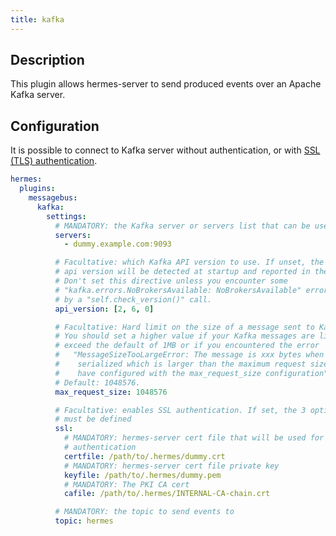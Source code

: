 ```yaml
---
title: kafka
---
```


## Description

This plugin allows hermes-server to send produced events over an Apache Kafka server.

## Configuration

It is possible to connect to Kafka server without authentication, or with [SSL (TLS) authentication](https://kafka.apache.org/documentation/#security_ssl).

```yaml
hermes:
  plugins:
    messagebus:
      kafka:
        settings:
          # MANDATORY: the Kafka server or servers list that can be used
          servers:
            - dummy.example.com:9093

          # Facultative: which Kafka API version to use. If unset, the
          # api version will be detected at startup and reported in the logs.
          # Don't set this directive unless you encounter some
          # "kafka.errors.NoBrokersAvailable: NoBrokersAvailable" errors raised
          # by a "self.check_version()" call.
          api_version: [2, 6, 0]

          # Facultative: Hard limit on the size of a message sent to Kafka.
          # You should set a higher value if your Kafka messages are likely to
          # exceed the default of 1MB or if you encountered the error
          #   "MessageSizeTooLargeError: The message is xxx bytes when
          #    serialized which is larger than the maximum request size you
          #    have configured with the max_request_size configuration".
          # Default: 1048576.
          max_request_size: 1048576

          # Facultative: enables SSL authentication. If set, the 3 options below
          # must be defined
          ssl:
            # MANDATORY: hermes-server cert file that will be used for
            # authentication
            certfile: /path/to/.hermes/dummy.crt
            # MANDATORY: hermes-server cert file private key
            keyfile: /path/to/.hermes/dummy.pem
            # MANDATORY: The PKI CA cert
            cafile: /path/to/.hermes/INTERNAL-CA-chain.crt

          # MANDATORY: the topic to send events to
          topic: hermes
```
